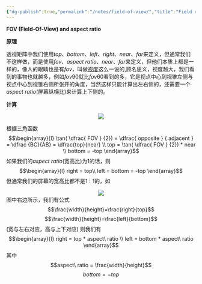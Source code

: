 ```yaml
---
{"dg-publish":true,"permalink":"/notes/field-of-view/","title":"Field of view","noteIcon":"","created":"","updated":""}
---
```


**FOV (Field-Of-View) and aspect ratio**

**原理**

透视矩阵中我们使用$top、bottom、left、right、near、far$来定义，但通常我们不这样做，而是使用$fov、aspect\ ratio、near、far$来定义，但他们本质上都是一样的，像人的眼睛也是有$fov$，叫做[视度](https://baike.baidu.com/item/%E4%BA%BA%E7%9C%BC%E8%A7%86%E5%BA%A6/5997035#)这么一说的,顾名思义，视度越大，我们看到的事物也就越多，例如$fov90$就比$fov60$看到的多，它是视点中心到视锥左侧与视点中心到视锥右侧所张开的角度，当然这样只能计算出左右侧的，还需要一个$aspect\ ratio$(屏幕纵横比)来计算上下侧的。

**计算**<div align=center><img src="https://cdn.jsdelivr.net/gh/aaronmack/image-hosting@master/graphics/FOV-image.5ljfnjoc8mc0.webp"></div>

根据三角函数$$\begin{array}{l} \tan( \dfrac{ FOV } {2}) = \dfrac{ opposite } { adjacent } = \dfrac {BC}{AB} = \dfrac{top}{near} \\ top = \tan( \dfrac{ FOV } {2}) * near \\ bottom = -top \end{array}$$如果我们的$aspect\ ratio$(宽高比)为$1$的话，则$$\begin{array}{l} right = top\\ left = bottom = -top \end{array}$$但通常我们的屏幕的宽高比都不是$1:1$的，如<div align=center><img src="https://cdn.jsdelivr.net/gh/aaronmack/image-hosting@master/graphics/AspectRation.3dftg4ztsu00.webp"></div>图中右边所示，我们有公式$$\frac{width}{height}=\frac{right}{top}$$ $$\frac{width}{height}=\frac{left}{bottom}$$ (宽与左右对应，高与上下对应) 则我们有$$\begin{array}{l} right = top * aspect\ ratio \\ left = bottom * aspect\ ratio \end{array}$$其中$$aspect\ ratio = \frac{width}{height}$$ $$bottom = -top$$